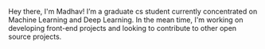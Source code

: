 Hey there, I'm Madhav!
I’m a graduate cs student currently concentrated on Machine Learning and Deep Learning.
In the mean time, I'm working on developing front-end projects and
looking to contribute to other open source projects. 
<!--
**MadhavaY/MadhavaY** is a ✨ _special_ ✨ repository because its `README.md` (this file) appears on your GitHub profile.

Here are some ideas to get you started:

- 🔭 I’m currently working on ...
- 🌱 I’m currently learning ...
- 👯 I’m looking to collaborate on ...
- 🤔 I’m looking for help with ...
- 💬 Ask me about ...
- 📫 How to reach me: ...
- 😄 Pronouns: ...
- ⚡ Fun fact: ...
-->
